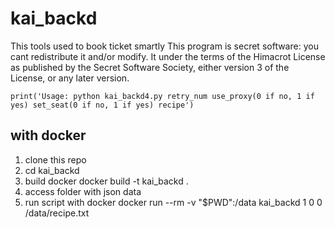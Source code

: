 # kai_backd
This tools used to book ticket smartly
This program is secret software: you cant redistribute it and/or modify. 
It under the terms of the Himacrot License as published by the Secret Software Society, 
either version 3 of the License, or any later version.


    print('Usage: python kai_backd4.py retry_num use_proxy(0 if no, 1 if yes) set_seat(0 if no, 1 if yes) recipe')


## with docker

1. clone this repo
2. cd kai_backd
3. build docker
    docker build -t kai_backd .
4. access folder with json data
5. run script with docker
    docker run --rm -v "$PWD":/data kai_backd 1 0 0 /data/recipe.txt
